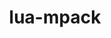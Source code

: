 ---
title: "lua-mpack"
layout: cache
categories: [package, develop]
meta: {"versions": ["1.0.12", "1.0.9"], "compilers": ["gcc@=10.2.1", "gcc@=7.5.0"], "oss": ["centos7", "ubuntu18.04"], "platforms": ["linux"], "targets": ["x86_64_v3"], "stacks": ["developer-tools", "developer-tools-manylinux2014", "root"], "num_specs": 8, "num_specs_by_stack": {"root": 8, "developer-tools-manylinux2014": 4, "developer-tools": 4}}
spec_details: [{"hash": "p7znbskchatdm22uafg2mnynuyrjx5g6", "compiler": "gcc@=10.2.1", "versions": ["1.0.12"], "os": "centos7", "platform": "linux", "target": "x86_64_v3", "variants": ["build_system=lua"], "stacks": ["root", "developer-tools-manylinux2014"], "size": "-", "tarball": "https://binaries.spack.io/develop/build_cache/linux-centos7-x86_64_v3/gcc-10.2.1/lua-mpack-1.0.12/linux-centos7-x86_64_v3-gcc-10.2.1-lua-mpack-1.0.12-p7znbskchatdm22uafg2mnynuyrjx5g6.spack"}, {"hash": "dtntqw3l74mcq57bedd4vzj2y3yiopvg", "compiler": "gcc@=10.2.1", "versions": ["1.0.12"], "os": "centos7", "platform": "linux", "target": "x86_64_v3", "variants": ["build_system=lua"], "stacks": ["root", "developer-tools-manylinux2014"], "size": "-", "tarball": "https://binaries.spack.io/develop/build_cache/linux-centos7-x86_64_v3/gcc-10.2.1/lua-mpack-1.0.12/linux-centos7-x86_64_v3-gcc-10.2.1-lua-mpack-1.0.12-dtntqw3l74mcq57bedd4vzj2y3yiopvg.spack"}, {"hash": "id5nfcdhpgmadyotgqupptwpngyeer6w", "compiler": "gcc@=10.2.1", "versions": ["1.0.12"], "os": "centos7", "platform": "linux", "target": "x86_64_v3", "variants": ["build_system=lua"], "stacks": ["root", "developer-tools-manylinux2014"], "size": "-", "tarball": "https://binaries.spack.io/develop/build_cache/linux-centos7-x86_64_v3/gcc-10.2.1/lua-mpack-1.0.12/linux-centos7-x86_64_v3-gcc-10.2.1-lua-mpack-1.0.12-id5nfcdhpgmadyotgqupptwpngyeer6w.spack"}, {"hash": "izxuxczi7qerhev4ltef5lis2hh3t2me", "compiler": "gcc@=10.2.1", "versions": ["1.0.9"], "os": "centos7", "platform": "linux", "target": "x86_64_v3", "variants": ["build_system=lua"], "stacks": ["root", "developer-tools-manylinux2014"], "size": "-", "tarball": "https://binaries.spack.io/develop/build_cache/linux-centos7-x86_64_v3/gcc-10.2.1/lua-mpack-1.0.9/linux-centos7-x86_64_v3-gcc-10.2.1-lua-mpack-1.0.9-izxuxczi7qerhev4ltef5lis2hh3t2me.spack"}, {"hash": "x7mm444by36zxbhqqacwebju74hjdt3r", "compiler": "gcc@=7.5.0", "versions": ["1.0.12"], "os": "ubuntu18.04", "platform": "linux", "target": "x86_64_v3", "variants": ["build_system=lua"], "stacks": ["root", "developer-tools"], "size": "-", "tarball": "https://binaries.spack.io/develop/build_cache/linux-ubuntu18.04-x86_64_v3/gcc-7.5.0/lua-mpack-1.0.12/linux-ubuntu18.04-x86_64_v3-gcc-7.5.0-lua-mpack-1.0.12-x7mm444by36zxbhqqacwebju74hjdt3r.spack"}, {"hash": "j75o2s2jjqdaxphfgrhgd6whorfzqpua", "compiler": "gcc@=7.5.0", "versions": ["1.0.12"], "os": "ubuntu18.04", "platform": "linux", "target": "x86_64_v3", "variants": ["build_system=lua"], "stacks": ["root", "developer-tools"], "size": "-", "tarball": "https://binaries.spack.io/develop/build_cache/linux-ubuntu18.04-x86_64_v3/gcc-7.5.0/lua-mpack-1.0.12/linux-ubuntu18.04-x86_64_v3-gcc-7.5.0-lua-mpack-1.0.12-j75o2s2jjqdaxphfgrhgd6whorfzqpua.spack"}, {"hash": "nalcjcvsiohmuj3ougb4cydxhqvimo45", "compiler": "gcc@=7.5.0", "versions": ["1.0.12"], "os": "ubuntu18.04", "platform": "linux", "target": "x86_64_v3", "variants": ["build_system=lua"], "stacks": ["root", "developer-tools"], "size": "-", "tarball": "https://binaries.spack.io/develop/build_cache/linux-ubuntu18.04-x86_64_v3/gcc-7.5.0/lua-mpack-1.0.12/linux-ubuntu18.04-x86_64_v3-gcc-7.5.0-lua-mpack-1.0.12-nalcjcvsiohmuj3ougb4cydxhqvimo45.spack"}, {"hash": "7vxrodea66gceyoznc6danq4p6uv3yzx", "compiler": "gcc@=7.5.0", "versions": ["1.0.9"], "os": "ubuntu18.04", "platform": "linux", "target": "x86_64_v3", "variants": ["build_system=lua"], "stacks": ["root", "developer-tools"], "size": "-", "tarball": "https://binaries.spack.io/develop/build_cache/linux-ubuntu18.04-x86_64_v3/gcc-7.5.0/lua-mpack-1.0.9/linux-ubuntu18.04-x86_64_v3-gcc-7.5.0-lua-mpack-1.0.9-7vxrodea66gceyoznc6danq4p6uv3yzx.spack"}]
---